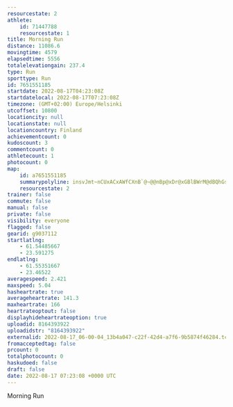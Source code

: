 ```yaml
---
resourcestate: 2
athlete:
    id: 71447788
    resourcestate: 1
title: Morning Run
distance: 11086.6
movingtime: 4579
elapsedtime: 5556
totalelevationgain: 237.4
type: Run
sporttype: Run
id: 7651551185
startdate: 2022-08-17T04:23:08Z
startdatelocal: 2022-08-17T07:23:08Z
timezone: (GMT+02:00) Europe/Helsinki
utcoffset: 10800
locationcity: null
locationstate: null
locationcountry: Finland
achievementcount: 0
kudoscount: 3
commentcount: 0
athletecount: 1
photocount: 0
map:
    id: a7651551185
    summarypolyline: insvJmt~nCUxACxAWfCXnB`@~@@nBp@xDr@xGBlBWrM@dBQhGs@rG]bEIjCo@lDO`B[pA}@xHA~@Jh@z@x@hAFlAfBfAx@rAdBHRL?L}@c@lAp@xAkGxAQhAIvALrAVp@N`CAXkAGc@^Sx@M|BBfAj@t@hCvA|Bf@RLJZA|CSZo@NQz@i@rOAhDk@rLu@zEaFpHc@jAI~AmAdGYdCCxAc@dDEzAUpAK`DQjAChAMd@OnCDt@kAvEJrCcBnCqCzA}@U}CAAdA_AdI@NZRUrE}@nE]`@gABJNk@hAw@BSXW?[b@q@M_@`@mAJ[Xy@c@}@Vs@k@]LSb@o@dIa@|@i@b@i@z@i@Xy@jBi@~EDdLsAvCgBxAi@~AUh@GtAO|@@jBU`@S|AKpEa@vA\d@@hAKlAFzASjBK~Bc@`BY`EW~FHxAOz@@rBKp@DbCm@dFM`@Dl@UhBCpAKt@HzAg@`@Qf@KlASb@w@p@[z@IlBu@fBUnBm@rB?`@WbBAt@y@`DKpBDjBy@uASKJ`@]pEUl@MrAi@jBIdF]`BHn@Er@Jl@Kl@YZk@OUi@_@YOc@BaAGy@U?Gh@[r@\o@LoAO}BL{AQsBR`AF?Ts@Di@aAtB@l@MpBNp@AV[jBs@lAClBS~@A|@YzB?z@g@fCAvB_@bEUx@[T_@`As@fAQr@Cr@c@x@]xBEpBJx@GfAc@`BB~@WvADx@_@vBTtABzBL^r@x@Pt@]rDBjBEnEUfB}@hCQ|Em@vAwAvHW~@Fl@`@sCXiAx@_Am@nCE|CUjA@d@s@jDSbC?p@SRMj@SVRjBQdA?n@}@zCEn@?d@JX|@?VjAB|A`AsA\mAfAcJ@iCPqDCsBVqDd@kBf@eA`@}Cb@{Af@m@XEEIhBrC\Bn@nBnAfB\lAj@h@lA`Cv@pAZVTd@FfAi@bDa@j@YlAy@rAKt@cAlCM|@iBfC?TIj@UPGZLd@^P|@KxBq@pAd@Xf@Pr@N`BfA`CJ`ADzBt@jE?xA]dB[nCMPAHNHGAu@lG`AAdAt@tA|CZfAPv@JbB`@vBfAbBf@J~CiBb@E`CdCtBPl@\nARlCH|@p@hDfDVr@H~@T`Tb@jAp@t@Rd@
    resourcestate: 2
trainer: false
commute: false
manual: false
private: false
visibility: everyone
flagged: false
gearid: g9037112
startlatlng:
    - 61.54485667
    - 23.591275
endlatlng:
    - 61.55351667
    - 23.46522
averagespeed: 2.421
maxspeed: 5.04
hasheartrate: true
averageheartrate: 141.3
maxheartrate: 166
heartrateoptout: false
displayhideheartrateoption: true
uploadid: 8164393922
uploadidstr: "8164393922"
externalid: 2022-08-17_06-00-04_13b4a047-c22f-42d4-a7f6-9b5874f46284.tcx
fromacceptedtag: false
prcount: 0
totalphotocount: 0
haskudoed: false
draft: false
date: 2022-08-17 07:23:08 +0000 UTC
---
```

Morning Run